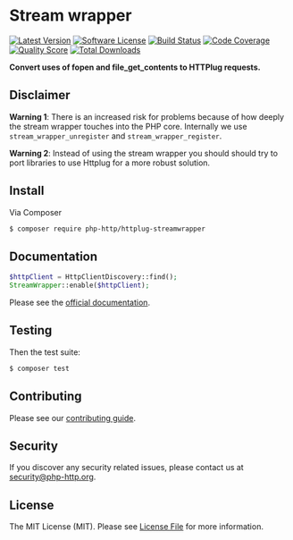 # Stream wrapper

[![Latest Version](https://img.shields.io/github/release/php-http/httplug-streamwrapper.svg?style=flat-square)](https://github.com/php-http/httplug-streamwrapper/releases)
[![Software License](https://img.shields.io/badge/license-MIT-brightgreen.svg?style=flat-square)](LICENSE)
[![Build Status](https://img.shields.io/travis/php-http/httplug-streamwrapper.svg?style=flat-square)](https://travis-ci.org/php-http/httplug-streamwrapper)
[![Code Coverage](https://img.shields.io/scrutinizer/coverage/g/php-http/httplug-streamwrapper.svg?style=flat-square)](https://scrutinizer-ci.com/g/php-http/httplug-streamwrapper)
[![Quality Score](https://img.shields.io/scrutinizer/g/php-http/httplug-streamwrapper.svg?style=flat-square)](https://scrutinizer-ci.com/g/php-http/httplug-streamwrapper)
[![Total Downloads](https://img.shields.io/packagist/dt/php-http/httplug-streamwrapper.svg?style=flat-square)](https://packagist.org/packages/php-http/httplug-streamwrapper)

**Convert uses of fopen and file_get_contents to HTTPlug requests.**

## Disclaimer

**Warning 1**: There is an increased risk for problems because of how deeply the stream wrapper touches into the PHP core. Internally we use `stream_wrapper_unregister` and `stream_wrapper_register`.

**Warning 2**: Instead of using the stream wrapper you should should try to port libraries to use Httplug for a more robust solution.

## Install

Via Composer

``` bash
$ composer require php-http/httplug-streamwrapper
```


## Documentation

```php
$httpClient = HttpClientDiscovery::find();
StreamWrapper::enable($httpClient);
```

Please see the [official documentation](http://docs.php-http.org/en/latest).


## Testing

Then the test suite:

``` bash
$ composer test
```


## Contributing

Please see our [contributing guide](http://docs.php-http.org/en/latest/development/contributing.html).


## Security

If you discover any security related issues, please contact us at [security@php-http.org](mailto:security@php-http.org).


## License

The MIT License (MIT). Please see [License File](LICENSE) for more information.
